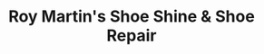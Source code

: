 ---
title: "Roy Martin's Shoe Shine & Shoe Repair"
url: /saarbruecken/roy-martins-shoe-shine-und-shoe-repair/
shop: Schuhe
---